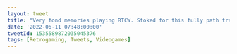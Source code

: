 ```yaml
---
layout: tweet
title: "Very fond memories playing RTCW. Stoked for this fully path traced version! (also love the trend of “RTX” ports). One to watch!"
date: '2022-06-11 07:48:00:00'
tweetId: 1535589872035045376
tags: [Retrogaming, Tweets, Videogames]
---
```




